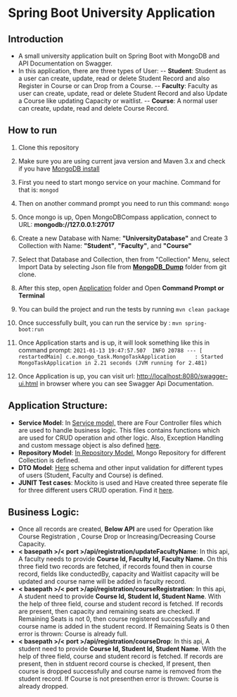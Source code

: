 
# Spring Boot University Application


## Introduction

 - A small university application built on Spring Boot with MongoDB and API Documentation on Swagger.
 - In this application, there are three types of User:
 -- **Student**: Student as a user can create, update, read or delete Student Record and also Register in Course or can Drop from a Course.
 -- **Faculty**: Faculty as user can create, update, read or delete Student Record and also Update a Course like updating Capacity or waitlist.
 -- **Course**: A normal user can create, update, read and delete Course Record.

## How to run

 1.  Clone this repository
 2.   Make sure you are using current java version and Maven 3.x and check if you have [MongoDB install](https://www.mongodb.com/try/download/community)
 3.  First you need to start mongo service on your machine. Command for that is: 
`mongod`
 4. Then on another command prompt you need to run this command: 
`mongo`
 5. Once mongo is up, Open MongoDBCompass application, connect to URL: **mongodb://127.0.0.1:27017**
 6. Create a new Database with Name: **"UniversityDatabase"** and Create 3 Collection with Name: **"Student"**, **"Faculty"**, and **"Course"**
 7.  Select that Database and Collection, then from "Collection" Menu, select Import Data by selecting Json file from [**MongoDB_Dump**](https://github.com/punitMashruwala/spring-boot-university-application/tree/master/Mongo_Dump) folder from git clone.
 8.  After this step, open [Application](https://github.com/punitMashruwala/spring-boot-university-application/tree/master/Application) folder and Open **Command Prompt or Terminal**
 9.   You can build the project and run the tests by running  `mvn clean package`
 10.  Once successfully built, you can run the service by :
```` mvn spring-boot:run ````
 11.  Once Application starts and is up, it will look something like this in command prompt:
  `2021-01-13 19:47:57.507  INFO 20788 --- [  restartedMain] c.e.mongo_task.MongoTaskApplication      : Started MongoTaskApplication in 2.21 seconds (JVM running for 2.481)`

 12. Once Application is up, you can visit url: [http://localhost:8080/swagger-ui.html](http://localhost:8080/swagger-ui.html) in browser where you can see Swagger Api Documentation.


## Application Structure:

 - **Service Model**: In [Service model,](https://github.com/punitMashruwala/spring-boot-university-application/tree/master/Application/src/main/java/com/example/mongo_task/resource) there are Four Controller files which are used to handle business logic. This files contains functions which are used for CRUD operation and other logic.
 Also, Exception Handling and custom message object is also defined [here](https://github.com/punitMashruwala/spring-boot-university-application/tree/master/Application/src/main/java/com/example/mongo_task/exception_handling).
 - **Repository Model**:  [In Repository Model](https://github.com/punitMashruwala/spring-boot-university-application/tree/master/Application/src/main/java/com/example/mongo_task/repository), Mongo Repository for different Collection is defined.
 - **DTO Model**: [Here](https://github.com/punitMashruwala/spring-boot-university-application/tree/master/Application/src/main/java/com/example/mongo_task/model) schema and other input validation for different types of users (Student, Faculty and Course) is defined.
 - **JUNIT Test cases**: Mockito is used and Have created three seperate file for three different users CRUD operation. Find it [here](https://github.com/punitMashruwala/spring-boot-university-application/tree/master/Application/src/test/java/com/example/mongo_task).
 

 ## Business Logic:
 - Once all records are created, **Below API** are used for Operation like Course Registration , Course Drop or Increasing/Decreasing Course Capacity.
 - **< basepath >/< port >/api/registration/updateFacultyName**:
 In this api, A faculty needs to provide **Course Id, Faculty Id, Faculty Name.** On this three field two records are fetched, if records found then in course record, fields like conductedBy, capacity and Waitlist capacity will be updated and course name will be added in faculty record.
 - **< basepath >/< port >/api/registration/courseRegistration**:
 In this api, A student need to provide **Course Id, Student Id, Student Name**. With the help of three field, course and student record is fetched. If records are present, then capacity and remaining seats are checked. If Remaining Seats is not 0, then course registered successfully and course name is added in the student record.  If Remaining Seats is 0 then error is thrown: Course is already full.
 - **< basepath >/< port >/api/registration/courseDrop**:
 In this api, A student need to provide **Course Id, Student Id, Student Name**. With the help of three field, course and student record is fetched. If records are present, then in stduent record course is checked, If present, then course is dropped successfully and course name is removed from the student record.  If Course is not presenthen error is thrown: Course is already dropped.
